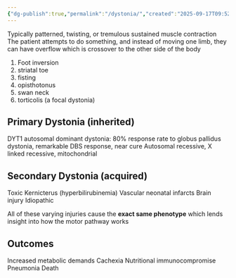 ```yaml
---
{"dg-publish":true,"permalink":"/dystonia/","created":"2025-09-17T09:52:39.853-07:00","updated":"2025-09-17T10:14:12.185-07:00"}
---
```




Typically patterned, twisting, or tremulous sustained muscle contraction
The patient attempts to do something, and instead of moving one limb, they can have overflow which is crossover to the other side of the body

1. Foot inversion
2. striatal toe
3. fisting
4. opisthotonus
5. swan neck
6. torticolis (a focal dystonia)

## Primary Dystonia (inherited)
DYT1 autosomal dominant dystonia: 80% response rate to globus pallidus dystonia, remarkable DBS response, near cure
Autosomal recessive, X linked recessive, mitochondrial

## Secondary Dystonia (acquired)
Toxic
Kernicterus (hyperbilirubinemia)
Vascular neonatal infarcts
Brain injury
Idiopathic

All of these varying injuries cause the **exact same phenotype** which lends insight into how the motor pathway works


## Outcomes
Increased metabolic demands 
	Cachexia
		Nutritional immunocompromise
			Pneumonia
				Death


